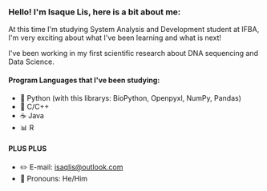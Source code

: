 ### Hello! I'm Isaque Lis, here is a bit about me:

At this time I'm studying System Analysis and Development student at IFBA, I'm very exciting about what I've been learning and what is next!

I've been working in my first scientific research about DNA sequencing and Data Science.

#### Program Languages that I've been studying:

- 🐍 Python (with this librarys: BioPython, Openpyxl, NumPy, Pandas) 
- 📘 C/C++
- ☕️ Java
- 📊 R

#### PLUS PLUS

- ✏️ E-mail: isaqlis@outlook.com
- 👾 Pronouns: He/Him
